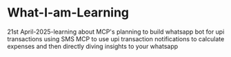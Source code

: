 # What-I-am-Learning


21st April-2025-learning about MCP's planning to build whatsapp bot for upi transactions using SMS MCP to use upi transaction notifications to calculate expenses and then directly diving insights to your whatsapp

